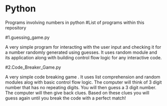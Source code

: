 # Python
Programs involving numbers in python
#List of programs within this repository

#1.guessing_game.py


A very simple program for interacting with the user input and checking it for a number randomly generated using guesses.
It uses random module and its application along with building control flow logic for any interactive code.



#2.Code_Breaker_Game.py

A very simple code breaking game . It uses list comprehension and random modules alog with basic control flow logic.
The computer will think of 3 digit number that has no repeating digits.
You will then guess a 3 digit number.
The computer will then give back clues.
Based on these clues you will guess again until you break the code with a
perfect match!
